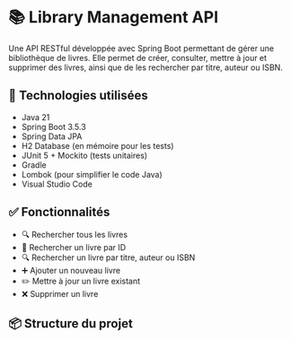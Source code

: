 # 📚 Library Management API

Une API RESTful développée avec Spring Boot permettant de gérer une bibliothèque de livres. Elle permet de créer, consulter, mettre à jour et supprimer des livres, ainsi que de les rechercher par titre, auteur ou ISBN.

## 🚀 Technologies utilisées

- Java 21
- Spring Boot 3.5.3
- Spring Data JPA
- H2 Database (en mémoire pour les tests)
- JUnit 5 + Mockito (tests unitaires)
- Gradle
- Lombok (pour simplifier le code Java)
- Visual Studio Code

## ✅ Fonctionnalités

- 🔍 Rechercher tous les livres
- 📖 Rechercher un livre par ID
- 🔍 Rechercher un livre par titre, auteur ou ISBN
- ➕ Ajouter un nouveau livre
- ✏️ Mettre à jour un livre existant
- ❌ Supprimer un livre

## 📦 Structure du projet

